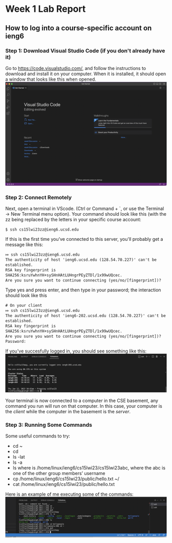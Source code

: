 # Week 1 Lab Report

## How to log into a course-specific account on ieng6
### Step 1: Download Visual Studio Code (if you don't already have it)
Go to https://code.visualstudio.com/, and follow the instructions to download and install it on your computer. When it is installed, it should open a window that looks like this when opened. 
![Image](VSCODE.png)

### Step 2: Connect Remotely
Next, open a terminal in VScode. (Ctrl or Command + `, or use the Terminal → New Terminal menu option). 
Your command should look like this (with the zz being replaced by the letters in your specific course account:
```
$ ssh cs15lwi23zz@ieng6.ucsd.edu
```

If this is  the first time you’ve connected to this server, you'll probably get a message like this:
```
⤇ ssh cs15lwi23zz@ieng6.ucsd.edu
The authenticity of host 'ieng6.ucsd.edu (128.54.70.227)' can't be established.
RSA key fingerprint is SHA256:ksruYwhnYH+sySHnHAtLUHngrPEyZTDl/1x99wUQcec.
Are you sure you want to continue connecting (yes/no/[fingerprint])? 
```

Type yes and press enter, and then type in your password; the interaction should look like this

```
# On your client
⤇ ssh cs15lwi23zz@ieng6.ucsd.edu
The authenticity of host 'ieng6-202.ucsd.edu (128.54.70.227)' can't be established.
RSA key fingerprint is SHA256:ksruYwhnYH+sySHnHAtLUHngrPEyZTDl/1x99wUQcec.
Are you sure you want to continue connecting (yes/no/[fingerprint])? 
Password: 
```

If you've succesfully logged in, you should see something like this:
![Image](remoteconnect.png)

Your terminal is now connected to a computer in the CSE basement, any command you run will run on that computer. In this case, your computer is the *client* while the computer in the basement is the *server*. 

### Step 3: Running Some Commands
Some useful commands to try:
* cd ~
* cd
* ls -lat
* ls -a
* ls <directory> where <directory> is /home/linux/ieng6/cs15lwi23/cs15lwi23abc, where the abc is one of the other group members’ username
* cp /home/linux/ieng6/cs15lwi23/public/hello.txt ~/
* cat /home/linux/ieng6/cs15lwi23/public/hello.txt
  
  
Here is an example of me executing some of the commands:
![Image](runningcommands.png)



